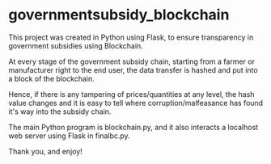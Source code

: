# governmentsubsidy_blockchain
This project was created in Python using Flask, to ensure transparency in government subsidies using Blockchain.

At every stage of the government subsidy chain, starting from a farmer or manufacturer right to the end user, the data transfer is hashed and put into a block of the blockchain.

Hence, if there is any tampering of prices/quantities at any level, the hash value changes and it is easy to tell where corruption/malfeasance has found it's way into the subsidy chain.

The main Python program is blockchain.py, and it also interacts a localhost web server using Flask in finalbc.py. 

Thank you, and enjoy!
